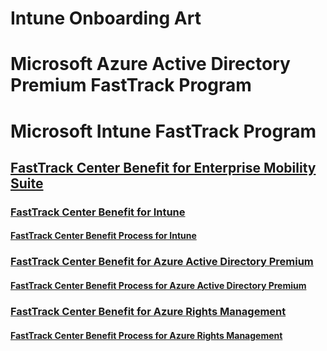 # Intune Onboarding Art
# Microsoft Azure Active Directory Premium FastTrack Program
# Microsoft Intune FastTrack Program
## [FastTrack Center Benefit for Enterprise Mobility Suite](FastTrack-Center-Benefit-for-Enterprise-Mobility-Suite.md)
### [FastTrack Center Benefit for Intune](FastTrack-Center-Benefit-for-Intune.md)
#### [FastTrack Center Benefit Process for Intune](FastTrack-Center-Benefit-Process-for-Intune.md)
### [FastTrack Center Benefit for Azure Active Directory Premium](FastTrack-Center-Benefit-for-Azure-Active-Directory-Premium.md)
#### [FastTrack Center Benefit Process for Azure Active Directory Premium ](FastTrack-Center-Benefit-Process-for-Azure-Active-Directory-Premium-.md)
### [FastTrack Center Benefit for Azure Rights Management](FastTrack-Center-Benefit-for-Azure-Rights-Management.md)
#### [FastTrack Center Benefit Process for Azure Rights Management](FastTrack-Center-Benefit-Process-for-Azure-Rights-Management.md)
